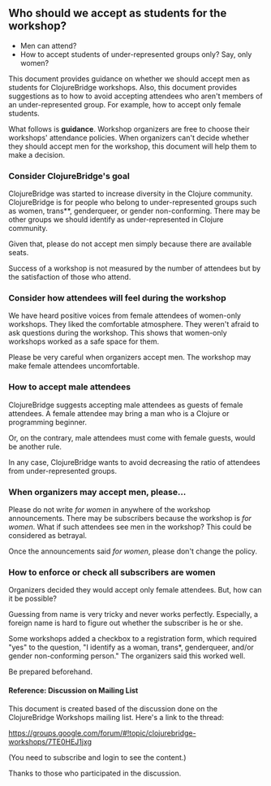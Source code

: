 ## Who should we accept as students for the workshop?
- Men can attend?
- How to accept students of under-represented groups only? Say, only women?

This document provides guidance on whether we should accept men as students for ClojureBridge workshops.
Also, this document provides suggestions as to how to avoid accepting attendees who aren't members of an under-represented group.
For example, how to accept only female students.

What follows is __guidance__. Workshop organizers are free to choose their workshops' attendance policies.
When organizers can't decide whether they should accept men for the workshop, this document will help them to make a decision.


### Consider ClojureBridge's goal

ClojureBridge was started to increase diversity in the Clojure community.
ClojureBridge is for people who belong to under-represented groups such as women, trans\*\*, genderqueer, or gender non-conforming.
There may be other groups we should identify as under-represented in Clojure community.

Given that, please do not accept men simply because there are available seats.

Success of a workshop is not measured by the number of attendees but by the satisfaction of those who attend.


### Consider how attendees will feel during the workshop

We have heard positive voices from female attendees of women-only workshops.
They liked the comfortable atmosphere. They weren't afraid to ask questions during the workshop.
This shows that women-only workshops worked as a safe space for them.

Please be very careful when organizers accept men.
The workshop may make female attendees uncomfortable.


### How to accept male attendees

ClojureBridge suggests accepting male attendees as guests of female attendees.
A female attendee may bring a man who is a Clojure or programming beginner.

Or, on the contrary, male attendees must come with female guests, would be another rule.

In any case, ClojureBridge wants to avoid decreasing the ratio of attendees from under-represented groups.


### When organizers may accept men, please...

Please do not write *for women* in anywhere of the workshop announcements.
There may be subscribers because the workshop is *for women*.
What if such attendees see men in the workshop?
This could be considered as betrayal.

Once the announcements said *for women*, please don't change the policy.


### How to enforce or check all subscribers are women

Organizers decided they would accept only female attendees.
But, how can it be possible?

Guessing from name is very tricky and never works perfectly.
Especially, a foreign name is hard to figure out whether the subscriber is he or she.

Some workshops added a checkbox to a registration form, which required "yes" to
the question, "I identify as a woman, trans\*, genderqueer, and/or gender non-conforming person."
The organizers said this worked well.

Be prepared beforehand.


#### Reference: Discussion on Mailing List

This document is created based of the discussion done on the ClojureBridge Workshops mailing list.
Here's a link to the thread:

<https://groups.google.com/forum/#!topic/clojurebridge-workshops/7TE0HEJ1jxg>

(You need to subscribe and login to see the content.)

Thanks to those who participated in the discussion.
